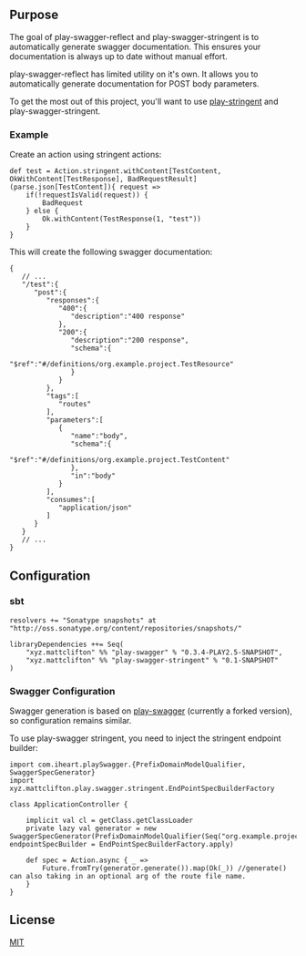 ## Purpose

The goal of play-swagger-reflect and play-swagger-stringent is to automatically generate swagger documentation. This ensures your documentation is always up to date without manual effort.

play-swagger-reflect has limited utility on it's own. It allows you to automatically generate documentation for POST body parameters.

To get the most out of this project, you'll want to use [play-stringent](https://github.com/lynx44/play-stringent) and play-swagger-stringent.

### Example

Create an action using stringent actions:

    def test = Action.stringent.withContent[TestContent, OkWithContent[TestResponse], BadRequestResult](parse.json[TestContent]){ request =>
        if(!requestIsValid(request)) {
            BadRequest
        } else {
            Ok.withContent(TestResponse(1, "test"))
        }
    }

This will create the following swagger documentation:

    {  
       // ...
       "/test":{
          "post":{
             "responses":{
                "400":{
                   "description":"400 response"
                },
                "200":{
                   "description":"200 response",
                   "schema":{
                      "$ref":"#/definitions/org.example.project.TestResource"
                   }
                }
             },
             "tags":[
                "routes"
             ],
             "parameters":[
                {
                   "name":"body",
                   "schema":{
                      "$ref":"#/definitions/org.example.project.TestContent"
                   },
                   "in":"body"
                }
             ],
             "consumes":[
                "application/json"
             ]
          }
       }
       // ...
    }

## Configuration

### sbt

    resolvers += "Sonatype snapshots" at "http://oss.sonatype.org/content/repositories/snapshots/"

    libraryDependencies ++= Seq(
        "xyz.mattclifton" %% "play-swagger" % "0.3.4-PLAY2.5-SNAPSHOT",
        "xyz.mattclifton" %% "play-swagger-stringent" % "0.1-SNAPSHOT"
    )

### Swagger Configuration

Swagger generation is based on [play-swagger](https://github.com/iheartradio/play-swagger) (currently a forked version), so configuration remains similar.

To use play-swagger stringent, you need to inject the stringent endpoint builder:

    import com.iheart.playSwagger.{PrefixDomainModelQualifier, SwaggerSpecGenerator}
    import xyz.mattclifton.play.swagger.stringent.EndPointSpecBuilderFactory
    
    class ApplicationController {
    
        implicit val cl = getClass.getClassLoader
        private lazy val generator = new SwaggerSpecGenerator(PrefixDomainModelQualifier(Seq("org.example.project"):_*), endpointSpecBuilder = EndPointSpecBuilderFactory.apply)
        
        def spec = Action.async { _ =>
            Future.fromTry(generator.generate()).map(Ok(_)) //generate() can also taking in an optional arg of the route file name.
        }
    }

## License

[MIT](https://github.com/lynx44/play-stringent/blob/master/LICENSE)